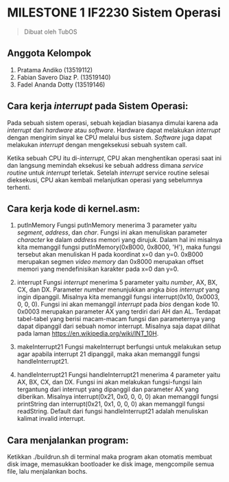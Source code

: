 # MILESTONE 1 IF2230 Sistem Operasi
> Dibuat oleh TubOS
## Anggota Kelompok
1. Pratama Andiko           (13519112)  
2. Fabian Savero Diaz P.    (13519140)  
3. Fadel Ananda Dotty       (13519146)  

## Cara kerja *interrupt* pada Sistem Operasi:  
Pada sebuah sistem operasi, sebuah kejadian biasanya dimulai karena ada *interrupt*
dari *hardware* atau *software*. Hardware dapat melakukan *interrupt* dengan mengirim sinyal ke CPU
melalui bus sistem. *Software* juga dapat melakukan *interrupt* dengan mengeksekusi sebuah system call.

Ketika sebuah CPU itu di-*interrupt*, CPU akan menghentikan operasi saat ini dan langsung memindah eksekusi 
ke sebuah address dimana *service routine* untuk *interrupt* terletak. Setelah *interrupt* service routine selesai dieksekusi, CPU akan kembali melanjutkan operasi yang sebelumnya terhenti.

## Cara kerja kode di kernel.asm:
1. putInMemory
Fungsi putInMemory menerima 3 parameter yaitu *segment*, *address*, dan *char*. Fungsi ini akan menuliskan parameter *character* ke dalam *address* memori yang dirujuk. Dalam hal ini misalnya kita memanggil fungsi putInMemory(0xB000, 0x8000, 'H'), maka fungsi tersebut akan menuliskan H pada koordinat x=0 dan y=0. 0xB000 merupakan segmen *video memory* dan 0x8000 merupakan offset memori yang mendefinisikan karakter pada x=0 dan y=0.

2. interrupt
Fungsi *interrupt* menerima 5 parameter yaitu *number*, AX, BX, CX, dan DX. Parameter *number* menunjukkan angka *bios interrupt* yang ingin dipanggil. Misalnya kita memanggil fungsi interrupt(0x10, 0x0003, 0, 0, 0). Fungsi ini akan memanggil *interrupt* pada *bios* dengan kode 10. 0x0003 merupakan parameter AX yang terdiri dari AH dan AL. Terdapat tabel-tabel yang berisi macam-macam fungsi dan parameternya yang dapat dipanggil dari sebuah nomor interrupt. Misalnya saja dapat dilihat pada laman https://en.wikipedia.org/wiki/INT_10H.

3. makeInterrupt21
Fungsi makeInterrupt berfungsi untuk melakukan setup agar apabila interrupt 21 dipanggil, maka akan memanggil fungsi handleInterrupt21.

4. handleInterrupt21
Fungsi handleInterrupt21 menerima 4 parameter yaitu AX, BX, CX, dan DX. Fungsi ini akan melakukan fungsi-fungsi lain tergantung dari interrupt yang dipanggil dan parameter AX yang diberikan. Misalnya interrupt(0x21, 0x0, 0, 0, 0) akan memanggil fungsi printString dan interrupt(0x21, 0x1, 0, 0, 0) akan memanggil fungsi readString. Default dari fungsi handleInterrupt21 adalah menuliskan kalimat invalid interrupt.

## Cara menjalankan program:
Ketikkan ./buildrun.sh di terminal maka program akan otomatis membuat disk image, memasukkan bootloader ke disk image, mengcompile semua file, lalu menjalankan bochs.